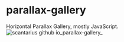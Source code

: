 # parallax-gallery
Horizontal Parallax Gallery, mostly JavaScript.
![scantarius github io_parallax-gallery_](https://user-images.githubusercontent.com/32017278/236630693-89255581-495c-4d2c-ae98-e739afece745.png)
